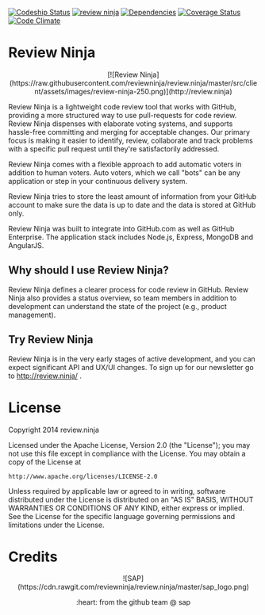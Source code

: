 [![Codeship Status](https://codeship.io/projects/c947ac30-e856-0131-ba4d-6ed2984e85b2/status)](https://codeship.io/projects/26050) [![review ninja](http://review.ninja/badge/reviewninja/review.ninja)](http://review.ninja/reviewninja/review.ninja) [![Dependencies](https://david-dm.org/reviewninja/review.ninja.png)](https://david-dm.org/reviewninja/review.ninja) [![Coverage Status](https://img.shields.io/coveralls/reviewninja/review.ninja.svg)](https://coveralls.io/r/reviewninja/review.ninja?branch=master) [![Code Climate](https://codeclimate.com/github/reviewninja/review.ninja.png)](https://codeclimate.com/github/reviewninja/review.ninja)

Review Ninja
============

<p align="center">
[![Review Ninja](https://raw.githubusercontent.com/reviewninja/review.ninja/master/src/client/assets/images/review-ninja-250.png)](http://review.ninja)

Review Ninja is a lightweight code review tool that works with GitHub, providing a more structured way to use pull-requests for code review. Review Ninja dispenses with elaborate voting systems, and supports hassle-free committing and merging for acceptable changes. Our primary focus is making it easier to identify, review, collaborate and track problems with a specific pull request until they're satisfactorily addressed.

Review Ninja comes with a flexible approach to add automatic voters in addition to human voters. Auto voters, which we call "bots" can be any application or step in your continuous delivery system.

Review Ninja tries to store the least amount of information from your GitHub account to make sure the data is up to date and the data is stored at GitHub only.

Review Ninja was built to integrate into GitHub.com as well as GitHub Enterprise. The application stack includes Node.js, Express, MongoDB and AngularJS.

Why should I use Review Ninja?
------------------------------

Review Ninja defines a clearer process for code review in GitHub. Review Ninja also provides a status overview, so team members in addition to development can understand the state of the project (e.g., product management).

Try Review Ninja
----------------

Review Ninja is in the very early stages of active development, and you can expect significant API and UX/UI
changes. To sign up for our newsletter go to http://review.ninja/ .

License
=======

Copyright 2014 review.ninja

Licensed under the Apache License, Version 2.0 (the "License");
you may not use this file except in compliance with the License.
You may obtain a copy of the License at

    http://www.apache.org/licenses/LICENSE-2.0

Unless required by applicable law or agreed to in writing, software
distributed under the License is distributed on an "AS IS" BASIS,
WITHOUT WARRANTIES OR CONDITIONS OF ANY KIND, either express or implied.
See the License for the specific language governing permissions and
limitations under the License.

Credits
=======

<p align="center">
![SAP](https://cdn.rawgit.com/reviewninja/review.ninja/master/sap_logo.png)

<p align="center">
:heart: from the github team @ sap
